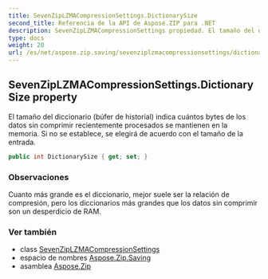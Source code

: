 ```yaml
---
title: SevenZipLZMACompressionSettings.DictionarySize
second_title: Referencia de la API de Aspose.ZIP para .NET
description: SevenZipLZMACompressionSettings propiedad. El tamaño del diccionario búfer de historial indica cuántos bytes de los datos sin comprimir recientemente procesados se mantienen en la memoria. Si no se establece se elegirá de acuerdo con el tamaño de la entrada.
type: docs
weight: 20
url: /es/net/aspose.zip.saving/sevenziplzmacompressionsettings/dictionarysize/
---
```

## SevenZipLZMACompressionSettings.DictionarySize property

El tamaño del diccionario (búfer de historial) indica cuántos bytes de los datos sin comprimir recientemente procesados se mantienen en la memoria. Si no se establece, se elegirá de acuerdo con el tamaño de la entrada.

```csharp
public int DictionarySize { get; set; }
```

### Observaciones

Cuanto más grande es el diccionario, mejor suele ser la relación de compresión, pero los diccionarios más grandes que los datos sin comprimir son un desperdicio de RAM.

### Ver también

* class [SevenZipLZMACompressionSettings](../)
* espacio de nombres [Aspose.Zip.Saving](../../sevenziplzmacompressionsettings/)
* asamblea [Aspose.Zip](../../../)


